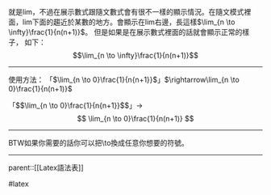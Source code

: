 就是lim，不過在展示數式跟隨文數式會有很不一樣的顯示情況。在隨文模式裡面，lim下面的趨近於某數的地方。會顯示在lim右邊，長這樣$\lim_{n \to \infty}\frac{1}{n(n+1)}$。
但是如果是在展示數式裡面的話就會顯示正常的樣子，
如下：$$\lim_{n \to \infty}\frac{1}{n(n+1)}$$
- - -
使用方法：
「\$\\lim_{n \\to 0}\\frac{1}{n{n+1}}\$」$\rightarrow\lim_{n \to 0}\frac{1}{n(n+1)}$

「\$\$\\lim_{n \\to 0}\\frac{1}{n{n+1}}\$\$」$\rightarrow$
$$
\lim_{n \to 0}\frac{1}{n(n+1)}
$$
- - - 
BTW如果你需要的話你可以把\\to換成任意你想要的符號。
- - -
parent::[[Latex語法表]]

#latex